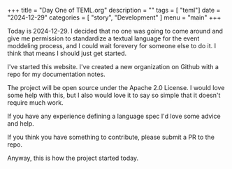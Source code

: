 +++
title = "Day One of TEML.org"
description = ""
tags = [
    "teml"]
date = "2024-12-29"
categories = [
    "story",
    "Development"
]
menu = "main"
+++

Today is 2024-12-29. I decided that no one was going to come around and give me permission to standardize a textual language for the event moddeling process, and I could wait forevery for someone else to do it. I think that means I should just get started.

I've started this website. I've created a new organization on Github with a repo for my documentation notes.

The project will be open source under the Apache 2.0 License. I would love some help with this, but I also would love it to say so simple that it doesn't require much work.

If you have any experience defining a language spec I'd love some advice and help.

If you think you have something to contribute, please submit a PR to the repo.

Anyway, this is how the project started today.
